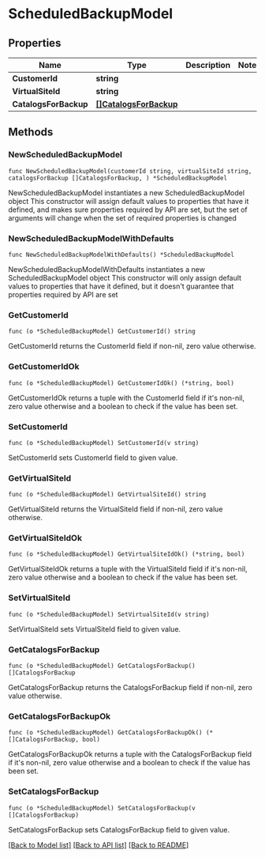 # ScheduledBackupModel

## Properties

Name | Type | Description | Notes
------------ | ------------- | ------------- | -------------
**CustomerId** | **string** |  | 
**VirtualSiteId** | **string** |  | 
**CatalogsForBackup** | [**[]CatalogsForBackup**](CatalogsForBackup.md) |  | 

## Methods

### NewScheduledBackupModel

`func NewScheduledBackupModel(customerId string, virtualSiteId string, catalogsForBackup []CatalogsForBackup, ) *ScheduledBackupModel`

NewScheduledBackupModel instantiates a new ScheduledBackupModel object
This constructor will assign default values to properties that have it defined,
and makes sure properties required by API are set, but the set of arguments
will change when the set of required properties is changed

### NewScheduledBackupModelWithDefaults

`func NewScheduledBackupModelWithDefaults() *ScheduledBackupModel`

NewScheduledBackupModelWithDefaults instantiates a new ScheduledBackupModel object
This constructor will only assign default values to properties that have it defined,
but it doesn't guarantee that properties required by API are set

### GetCustomerId

`func (o *ScheduledBackupModel) GetCustomerId() string`

GetCustomerId returns the CustomerId field if non-nil, zero value otherwise.

### GetCustomerIdOk

`func (o *ScheduledBackupModel) GetCustomerIdOk() (*string, bool)`

GetCustomerIdOk returns a tuple with the CustomerId field if it's non-nil, zero value otherwise
and a boolean to check if the value has been set.

### SetCustomerId

`func (o *ScheduledBackupModel) SetCustomerId(v string)`

SetCustomerId sets CustomerId field to given value.


### GetVirtualSiteId

`func (o *ScheduledBackupModel) GetVirtualSiteId() string`

GetVirtualSiteId returns the VirtualSiteId field if non-nil, zero value otherwise.

### GetVirtualSiteIdOk

`func (o *ScheduledBackupModel) GetVirtualSiteIdOk() (*string, bool)`

GetVirtualSiteIdOk returns a tuple with the VirtualSiteId field if it's non-nil, zero value otherwise
and a boolean to check if the value has been set.

### SetVirtualSiteId

`func (o *ScheduledBackupModel) SetVirtualSiteId(v string)`

SetVirtualSiteId sets VirtualSiteId field to given value.


### GetCatalogsForBackup

`func (o *ScheduledBackupModel) GetCatalogsForBackup() []CatalogsForBackup`

GetCatalogsForBackup returns the CatalogsForBackup field if non-nil, zero value otherwise.

### GetCatalogsForBackupOk

`func (o *ScheduledBackupModel) GetCatalogsForBackupOk() (*[]CatalogsForBackup, bool)`

GetCatalogsForBackupOk returns a tuple with the CatalogsForBackup field if it's non-nil, zero value otherwise
and a boolean to check if the value has been set.

### SetCatalogsForBackup

`func (o *ScheduledBackupModel) SetCatalogsForBackup(v []CatalogsForBackup)`

SetCatalogsForBackup sets CatalogsForBackup field to given value.



[[Back to Model list]](../README.md#documentation-for-models) [[Back to API list]](../README.md#documentation-for-api-endpoints) [[Back to README]](../README.md)


